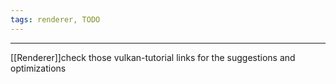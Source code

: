 ```yaml
---
tags: renderer, TODO
---
```

---
[[Renderer]]check those vulkan-tutorial links for the suggestions and optimizations